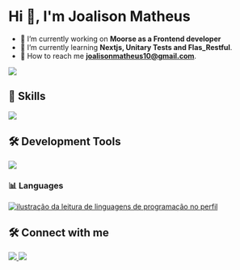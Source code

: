 <h1 align="left">Hi 👋, I'm Joalison Matheus</h1>

- 🔭 I’m currently working on **Moorse as a Frontend developer**
- 🌱 I’m currently learning **Nextjs, Unitary Tests and Flas_Restful**.
- 🤝 How to reach me **joalisonmatheus10@gmail.com**. 
<p align="left">
	<img src="https://github-readme-stats.vercel.app/api?username=JoalisonM&show_icons=true&theme=material-palenight"></img>

<h2>🚀 Skills</h2>

<p align="left">
  <a href="https://skillicons.dev">
    <img src="https://skillicons.dev/icons?i=js,ts,react,nextjs,vue,tailwind,styledcomponents,flask,java,spring,aws,docker,nginx" />
  </a>
</p>
</p>

## 🛠️ Development Tools

<p align="left">
  <a href="https://skillicons.dev">
    <img src="https://skillicons.dev/icons?i=vscode,figma,git," />
  </a>
</p>

### 📊 Languages

<p align="left">
	<a href="https://github.com/JoalisonM" title="ilustração do mapeamento de linguagens">
  		<img align="center" src="https://github-readme-stats.vercel.app/api/top-langs/?username=JoalisonM&theme=material-palenight&hide_langs_below=1" alt="ilustração da leitura de linguagens de programação no perfil"/>
	</a>
</p>

## 🛠️ Connect with me

<p align="left">
  <a href="https://www.linkedin.com/in/joalison-matheus-125781208/" target="blank">
  <img src="https://img.shields.io/badge/linkedin-%230077B5.svg?&style=for-the-badge&logo=linkedin&logoColor=white">
  </a>
  <a href="https://www.instagram.com/joalison.matheus/" target="blank">
  <img src = "https://img.shields.io/badge/instagram-%23E4405F.svg?&style=for-the-badge&logo=instagram&logoColor=white" /></a>
</p>
